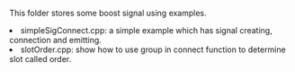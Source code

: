 This folder stores some boost signal using examples.
<li>simpleSigConnect.cpp: a simple example which has signal creating, connection and emitting.
<li>slotOrder.cpp: show how to use group in connect function to determine slot called order.
